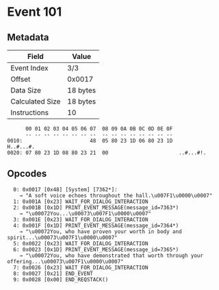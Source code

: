 # Event 101

## Metadata

| Field           | Value    |
|-----------------|----------|
| Event Index     | 3/3      |
| Offset          | 0x0017   |
| Data Size       | 18 bytes |
| Calculated Size | 18 bytes |
| Instructions    | 10       |

```
      00 01 02 03 04 05 06 07  08 09 0A 0B 0C 0D 0E 0F
      -- -- -- -- -- -- -- --  -- -- -- -- -- -- -- --
0010:                      48  05 80 23 1D 06 80 23 1D         H..#...#.
0020: 07 80 23 1D 08 80 23 21  00                       ..#...#!.       
```

## Opcodes

```
  0: 0x0017 [0x48] [System] [7362*]:
    → "A soft voice echoes throughout the hall.\u007F1\u0000\u0007"
  1: 0x001A [0x23] WAIT_FOR_DIALOG_INTERACTION
  2: 0x001B [0x1D] PRINT_EVENT_MESSAGE(message_id=7363*)
    → "\u00072You...\u00073\u007F1\u0000\u0007"
  3: 0x001E [0x23] WAIT_FOR_DIALOG_INTERACTION
  4: 0x001F [0x1D] PRINT_EVENT_MESSAGE(message_id=7364*)
    → "\u00072You, who have proven your worth in body and spirit...\u00073\u007F1\u0000\u0007"
  5: 0x0022 [0x23] WAIT_FOR_DIALOG_INTERACTION
  6: 0x0023 [0x1D] PRINT_EVENT_MESSAGE(message_id=7365*)
    → "\u00072You, who have demonstrated that worth through your offering...\u00073\u007F1\u0000\u0007"
  7: 0x0026 [0x23] WAIT_FOR_DIALOG_INTERACTION
  8: 0x0027 [0x21] END_EVENT
  9: 0x0028 [0x00] END_REQSTACK()
```
